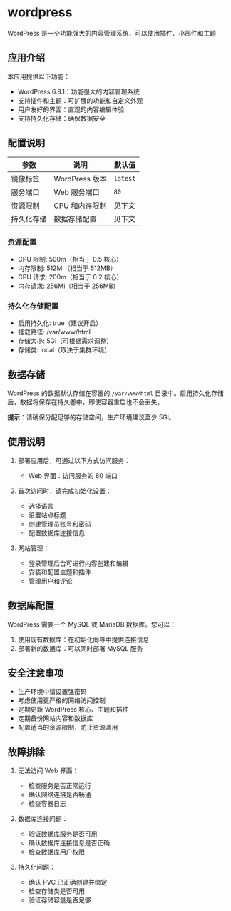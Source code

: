 # wordpress

WordPress 是一个功能强大的内容管理系统，可以使用插件、小部件和主题

## 应用介绍

本应用提供以下功能：

- WordPress 6.8.1：功能强大的内容管理系统
- 支持插件和主题：可扩展的功能和自定义外观
- 用户友好的界面：直观的内容编辑体验
- 支持持久化存储：确保数据安全

## 配置说明

| 参数       | 说明           | 默认值   |
| ---------- | -------------- | -------- |
| 镜像标签   | WordPress 版本 | `latest` |
| 服务端口   | Web 服务端口   | `80`     |
| 资源限制   | CPU 和内存限制 | 见下文   |
| 持久化存储 | 数据存储配置   | 见下文   |

### 资源配置

- CPU 限制: 500m（相当于 0.5 核心）
- 内存限制: 512Mi（相当于 512MB）
- CPU 请求: 200m（相当于 0.2 核心）
- 内存请求: 256Mi（相当于 256MB）

### 持久化存储配置

- 启用持久化: true（建议开启）
- 挂载路径: /var/www/html
- 存储大小: 5Gi（可根据需求调整）
- 存储类: local（取决于集群环境）

## 数据存储

WordPress 的数据默认存储在容器的 `/var/www/html` 目录中。启用持久化存储后，数据将保存在持久卷中，即使容器重启也不会丢失。

**提示**：请确保分配足够的存储空间，生产环境建议至少 5Gi。

## 使用说明

1. 部署应用后，可通过以下方式访问服务：

   - Web 界面：访问服务的 80 端口

2. 首次访问时，请完成初始化设置：

   - 选择语言
   - 设置站点标题
   - 创建管理员账号和密码
   - 配置数据库连接信息

3. 网站管理：
   - 登录管理后台可进行内容创建和编辑
   - 安装和配置主题和插件
   - 管理用户和评论

## 数据库配置

WordPress 需要一个 MySQL 或 MariaDB 数据库。您可以：

1. 使用现有数据库：在初始化向导中提供连接信息
2. 部署新的数据库：可以同时部署 MySQL 服务

## 安全注意事项

- 生产环境中请设置强密码
- 考虑使用更严格的网络访问控制
- 定期更新 WordPress 核心、主题和插件
- 定期备份网站内容和数据库
- 配置适当的资源限制，防止资源滥用

## 故障排除

1. 无法访问 Web 界面：

   - 检查服务是否正常运行
   - 确认网络连接是否畅通
   - 检查容器日志

2. 数据库连接问题：

   - 验证数据库服务是否可用
   - 确认数据库连接信息是否正确
   - 检查数据库用户权限

3. 持久化问题：
   - 确认 PVC 已正确创建并绑定
   - 检查存储类是否可用
   - 验证存储容量是否足够

